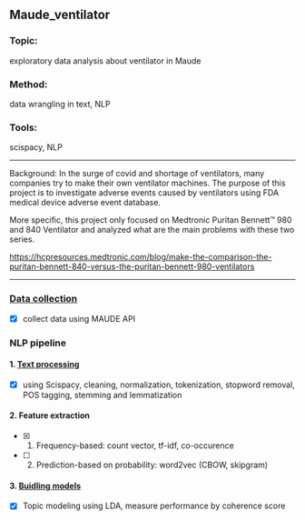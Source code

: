 ## Maude_ventilator

### Topic: 
   exploratory data analysis about ventilator in Maude
### Method: 
   data wrangling in text, NLP
### Tools: 
   scispacy, NLP
   
<hr />

Background: In the surge of covid and shortage of ventilators, many companies try to make their own ventilator machines. The purpose of this project is to investigate adverse events caused by ventilators using FDA medical device adverse event database. 

More specific, this project only focused on Medtronic Puritan Bennett™ 980 and 840 Ventilator and analyzed what are the main problems with these two series. 

https://hcpresources.medtronic.com/blog/make-the-comparison-the-puritan-bennett-840-versus-the-puritan-bennett-980-ventilators

<hr />

### [Data collection](https://github.com/ThanhNguyen93/maude_ventilator/tree/master/1_data_collection)
- [x] collect data using MAUDE API

### NLP pipeline
#### 1. [Text processing](https://github.com/ThanhNguyen93/maude_ventilator/tree/master/2_text_processing)
- [x] using Scispacy, cleaning, normalization, tokenization, stopword removal, POS tagging, stemming and lemmatization

#### 2. Feature extraction
- [x] 1. Frequency-based: count vector, tf-idf, co-occurence
- [ ] 2. Prediction-based on probability: word2vec (CBOW, skipgram)
  
#### 3. [Buidling models](https://github.com/ThanhNguyen93/maude_ventilator/tree/master/3_building_model)
- [x] Topic modeling using LDA, measure performance by coherence score
